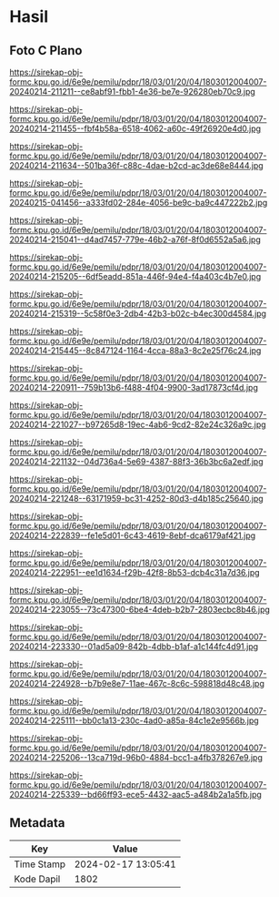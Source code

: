 # Hasil

## Foto C Plano

https://sirekap-obj-formc.kpu.go.id/6e9e/pemilu/pdpr/18/03/01/20/04/1803012004007-20240214-211211--ce8abf91-fbb1-4e36-be7e-926280eb70c9.jpg

https://sirekap-obj-formc.kpu.go.id/6e9e/pemilu/pdpr/18/03/01/20/04/1803012004007-20240214-211455--fbf4b58a-6518-4062-a60c-49f26920e4d0.jpg

https://sirekap-obj-formc.kpu.go.id/6e9e/pemilu/pdpr/18/03/01/20/04/1803012004007-20240214-211634--501ba36f-c88c-4dae-b2cd-ac3de68e8444.jpg

https://sirekap-obj-formc.kpu.go.id/6e9e/pemilu/pdpr/18/03/01/20/04/1803012004007-20240215-041456--a333fd02-284e-4056-be9c-ba9c447222b2.jpg

https://sirekap-obj-formc.kpu.go.id/6e9e/pemilu/pdpr/18/03/01/20/04/1803012004007-20240214-215041--d4ad7457-779e-46b2-a76f-8f0d6552a5a6.jpg

https://sirekap-obj-formc.kpu.go.id/6e9e/pemilu/pdpr/18/03/01/20/04/1803012004007-20240214-215205--6df5eadd-851a-446f-94e4-f4a403c4b7e0.jpg

https://sirekap-obj-formc.kpu.go.id/6e9e/pemilu/pdpr/18/03/01/20/04/1803012004007-20240214-215319--5c58f0e3-2db4-42b3-b02c-b4ec300d4584.jpg

https://sirekap-obj-formc.kpu.go.id/6e9e/pemilu/pdpr/18/03/01/20/04/1803012004007-20240214-215445--8c847124-1164-4cca-88a3-8c2e25f76c24.jpg

https://sirekap-obj-formc.kpu.go.id/6e9e/pemilu/pdpr/18/03/01/20/04/1803012004007-20240214-220911--759b13b6-f488-4f04-9900-3ad17873cf4d.jpg

https://sirekap-obj-formc.kpu.go.id/6e9e/pemilu/pdpr/18/03/01/20/04/1803012004007-20240214-221027--b97265d8-19ec-4ab6-9cd2-82e24c326a9c.jpg

https://sirekap-obj-formc.kpu.go.id/6e9e/pemilu/pdpr/18/03/01/20/04/1803012004007-20240214-221132--04d736a4-5e69-4387-88f3-36b3bc6a2edf.jpg

https://sirekap-obj-formc.kpu.go.id/6e9e/pemilu/pdpr/18/03/01/20/04/1803012004007-20240214-221248--63171959-bc31-4252-80d3-d4b185c25640.jpg

https://sirekap-obj-formc.kpu.go.id/6e9e/pemilu/pdpr/18/03/01/20/04/1803012004007-20240214-222839--fe1e5d01-6c43-4619-8ebf-dca6179af421.jpg

https://sirekap-obj-formc.kpu.go.id/6e9e/pemilu/pdpr/18/03/01/20/04/1803012004007-20240214-222951--ee1d1634-f29b-42f8-8b53-dcb4c31a7d36.jpg

https://sirekap-obj-formc.kpu.go.id/6e9e/pemilu/pdpr/18/03/01/20/04/1803012004007-20240214-223055--73c47300-6be4-4deb-b2b7-2803ecbc8b46.jpg

https://sirekap-obj-formc.kpu.go.id/6e9e/pemilu/pdpr/18/03/01/20/04/1803012004007-20240214-223330--01ad5a09-842b-4dbb-b1af-a1c144fc4d91.jpg

https://sirekap-obj-formc.kpu.go.id/6e9e/pemilu/pdpr/18/03/01/20/04/1803012004007-20240214-224928--b7b9e8e7-11ae-467c-8c6c-598818d48c48.jpg

https://sirekap-obj-formc.kpu.go.id/6e9e/pemilu/pdpr/18/03/01/20/04/1803012004007-20240214-225111--bb0c1a13-230c-4ad0-a85a-84c1e2e9566b.jpg

https://sirekap-obj-formc.kpu.go.id/6e9e/pemilu/pdpr/18/03/01/20/04/1803012004007-20240214-225206--13ca719d-96b0-4884-bcc1-a4fb378267e9.jpg

https://sirekap-obj-formc.kpu.go.id/6e9e/pemilu/pdpr/18/03/01/20/04/1803012004007-20240214-225339--bd66ff93-ece5-4432-aac5-a484b2a1a5fb.jpg


## Metadata

| Key        | Value               |
| ---------- | ------------------- |
| Time Stamp | 2024-02-17 13:05:41 |
| Kode Dapil | 1802                |



